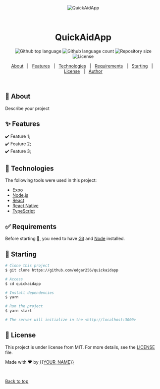 <div align="center" id="top"> 
  <img src="./.github/app.gif" alt="QuickAidApp" />

  &#xa0;

  <!-- <a href="https://quickaidapp.netlify.app">Demo</a> -->
</div>

<h1 align="center">QuickAidApp</h1>

<p align="center">
  <img alt="Github top language" src="https://img.shields.io/github/languages/top/edgar256/quickaidapp?color=56BEB8">

  <img alt="Github language count" src="https://img.shields.io/github/languages/count/edgar256/quickaidapp?color=56BEB8">

  <img alt="Repository size" src="https://img.shields.io/github/repo-size/edgar256/quickaidapp?color=56BEB8">

  <img alt="License" src="https://img.shields.io/github/license/edgar256/quickaidapp?color=56BEB8">

  <!-- <img alt="Github issues" src="https://img.shields.io/github/issues/edgar256/quickaidapp?color=56BEB8" /> -->

  <!-- <img alt="Github forks" src="https://img.shields.io/github/forks/edgar256/quickaidapp?color=56BEB8" /> -->

  <!-- <img alt="Github stars" src="https://img.shields.io/github/stars/edgar256/quickaidapp?color=56BEB8" /> -->
</p>

<!-- Status -->

<!-- <h4 align="center"> 
	🚧  QuickAidApp 🚀 Under construction...  🚧
</h4> 

<hr> -->

<p align="center">
  <a href="#dart-about">About</a> &#xa0; | &#xa0; 
  <a href="#sparkles-features">Features</a> &#xa0; | &#xa0;
  <a href="#rocket-technologies">Technologies</a> &#xa0; | &#xa0;
  <a href="#white_check_mark-requirements">Requirements</a> &#xa0; | &#xa0;
  <a href="#checkered_flag-starting">Starting</a> &#xa0; | &#xa0;
  <a href="#memo-license">License</a> &#xa0; | &#xa0;
  <a href="https://github.com/edgar256" target="_blank">Author</a>
</p>

<br>

## :dart: About ##

Describe your project

## :sparkles: Features ##

:heavy_check_mark: Feature 1;\
:heavy_check_mark: Feature 2;\
:heavy_check_mark: Feature 3;

## :rocket: Technologies ##

The following tools were used in this project:

- [Expo](https://expo.io/)
- [Node.js](https://nodejs.org/en/)
- [React](https://pt-br.reactjs.org/)
- [React Native](https://reactnative.dev/)
- [TypeScript](https://www.typescriptlang.org/)

## :white_check_mark: Requirements ##

Before starting :checkered_flag:, you need to have [Git](https://git-scm.com) and [Node](https://nodejs.org/en/) installed.

## :checkered_flag: Starting ##

```bash
# Clone this project
$ git clone https://github.com/edgar256/quickaidapp

# Access
$ cd quickaidapp

# Install dependencies
$ yarn

# Run the project
$ yarn start

# The server will initialize in the <http://localhost:3000>
```

## :memo: License ##

This project is under license from MIT. For more details, see the [LICENSE](LICENSE.md) file.


Made with :heart: by <a href="https://github.com/edgar256" target="_blank">{{YOUR_NAME}}</a>

&#xa0;

<a href="#top">Back to top</a>
